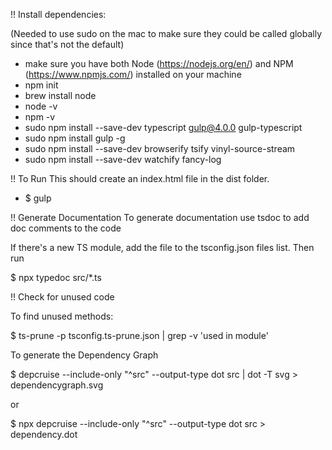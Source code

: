 !! Install dependencies: 

(Needed to use sudo on the mac to make sure they could be called globally since that's not the default)

- make sure you have both Node (https://nodejs.org/en/) and NPM (https://www.npmjs.com/) installed on your machine
- npm init
- brew install node
- node -v 
- npm -v
- sudo npm install --save-dev typescript gulp@4.0.0 gulp-typescript
- sudo npm install gulp -g
- sudo npm install --save-dev browserify tsify vinyl-source-stream
- sudo npm install --save-dev watchify fancy-log

!! To Run 
This should create an index.html file in the dist folder. 

- $ gulp 


!! Generate Documentation
To generate documentation use tsdoc to add doc comments to the code 

If there's a new TS module, add the file to the tsconfig.json files list. Then run 

$ npx typedoc src/*.ts 



!! Check for unused code

To find unused methods: 

$ ts-prune -p tsconfig.ts-prune.json | grep -v 'used in module'


To generate the Dependency Graph 

$ depcruise --include-only "^src" --output-type dot src | dot -T svg > dependencygraph.svg


or 


$ npx depcruise --include-only "^src" --output-type dot src > dependency.dot

